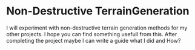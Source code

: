 # Non-Destructive TerrainGeneration
 I will experiment with non-destructive terrain generation methods for my other projects. I hope you can find something usefull from this. After completing the project maybe I can write a guide what I did and How? 
